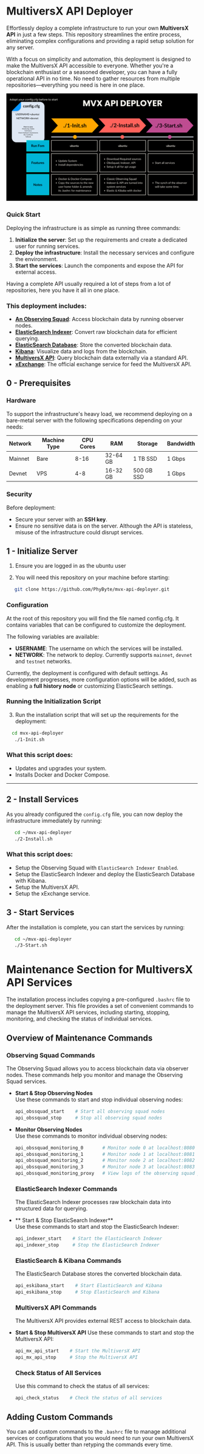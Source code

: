 # MultiversX API Deployer

Effortlessly deploy a complete infrastructure to run your own **MultiversX API** in just a few steps. This repository streamlines the entire process, eliminating complex configurations and providing a rapid setup solution for any server.

With a focus on simplicity and automation, this deployment is designed to make the MultiversX API accessible to everyone. Whether you're a blockchain enthusiast or a seasoned developer, you can have a fully operational API in no time. No need to gather resources from multiple repositories—everything you need is here in one place.

![MultiversX API Overview](README.png)

### **Quick Start**
Deploying the infrastructure is as simple as running three commands:
1. **Initialize the server**: Set up the requirements and create a dedicated user for running services.
2. **Deploy the infrastructure**: Install the necessary services and configure the environment.
3. **Start the services**: Launch the components and expose the API for external access.


Having a complete API usually required a lot of steps from a lot of repositories, here you have it all in one place.

### **This deployment includes:**
- [**An Observing Squad**](https://docs.multiversx.com/integrators/observing-squad): Access blockchain data by running observer nodes.
- [**ElasticSearch Indexer**](https://docs.multiversx.com/sdk-and-tools/indexer/#observer-client): Convert raw blockchain data for efficient querying.
- [**ElasticSearch Database**](https://github.com/elastic/elasticsearch): Store the converted blockchain data.
- [**Kibana**](https://github.com/elastic/kibana): Visualize data and logs from the blockchain.
- [**MultiversX API**](https://docs.multiversx.com/sdk-and-tools/rest-api/multiversx-api): Query blockchain data externally via a standard API.
- [**xExchange**](https://github.com/multiversx/mx-exchange-service): The official exchange service for feed the MultiversX API.


## **0 - Prerequisites**

### **Hardware**
To support the infrastructure's heavy load, we recommend deploying on a bare-metal server with the following specifications depending on your needs:

| Network | Machine Type| CPU Cores | RAM | Storage | Bandwidth |
|---------|-------------|-----------|-----|---------|-----------|
| Mainnet |     Bare    |8-16     | 32-64 GB | 1 TB SSD | 1 Gbps |
| Devnet  |     VPS     | 4-8      | 16-32 GB | 500 GB SSD | 1 Gbps |

### **Security**
Before deployment:
- Secure your server with an **SSH key**.
- Ensure no sensitive data is on the server. Although the API is stateless, misuse of the infrastructure could disrupt services.


## **1 - Initialize Server**

1. Ensure you are logged in as the ubuntu user

2. You will need this repository on your machine before starting:
```bash
   git clone https://github.com/PhyByte/mvx-api-deployer.git
```
### **Configuration**

At the root of this repository you will find the file named config.cfg. It contains variables that can be configured to customize the deployment.

The following variables are available:
- **USERNAME**: The username on which the services will be installed.
- **NETWORK**: The network to deploy. Currently supports `mainnet`, `devnet` and `testnet` networks.

Currently, the deployment is configured with default settings. As development progresses, more configuration options will be added, such as enabling a **full history node** or customizing ElasticSearch settings.

### **Running the Initialization Script** 
3. Run the installation script that will set up the requirements for the deployment:
```bash
  cd mvx-api-deployer
   ./1-Init.sh
```

### **What this script does:**
- Updates and upgrades your system.
- Installs Docker and Docker Compose.


---

## **2 - Install Services**

As you already configured the `config.cfg` file, you can now deploy the infrastructure immediately by running: 
```bash
   cd ~/mvx-api-deployer
   ./2-Install.sh
 ```


### **What this script does:**
- Setup the Observing Squad with `ElasticSearch Indexer Enabled`.
- Setup the ElasticSearch Indexer and deploy the ElasticSearch Database with Kibana.
- Setup the MultiversX API.
- Setup the xExchange service.


## **3 - Start Services**

After the installation is complete, you can start the services by running:
```bash
   cd ~/mvx-api-deployer
   ./3-Start.sh
```

# Maintenance Section for MultiversX API Services

The installation process includes copying a pre-configured `.bashrc` file to the deployment server. This file provides a set of convenient commands to manage the MultiversX API services, including starting, stopping, monitoring, and checking the status of individual services.

## **Overview of Maintenance Commands**

### **Observing Squad Commands**
The Observing Squad allows you to access blockchain data via observer nodes. These commands help you monitor and manage the Observing Squad services.
- **Start & Stop Observing Nodes**  
  Use these commands to start and stop individual observing nodes:
  ```bash
  api_obssquad_start    # Start all observing squad nodes
  api_obssquad_stop     # Stop all observing squad nodes
  ```
- **Monitor Observing Nodes**  
  Use these commands to monitor individual observing nodes:
  ```bash
  api_obssquad_monitoring_0       # Monitor node 0 at localhost:8080
  api_obssquad_monitoring_1       # Monitor node 1 at localhost:8081
  api_obssquad_monitoring_2       # Monitor node 2 at localhost:8082
  api_obssquad_monitoring_3       # Monitor node 3 at localhost:8083
  api_obssquad_monitoring_proxy   # View logs of the observing squad proxy service
  ```


  ### **ElasticSearch Indexer Commands**
  The ElasticSearch Indexer processes raw blockchain data into structured data for querying.

- ** Start & Stop ElasticSearch Indexer**  
  Use these commands to start and stop the ElasticSearch Indexer:
  ```bash
  api_indexer_start    # Start the ElasticSearch Indexer
  api_indexer_stop     # Stop the ElasticSearch Indexer
  ```

  ### **ElasticSearch & Kibana Commands**
  The ElasticSearch Database stores the converted blockchain data.
  ```bash
  api_eskibana_start    # Start ElasticSearch and Kibana
  api_eskibana_stop     # Stop ElasticSearch and Kibana
  ```

   ### **MultiversX API Commands**
   The MultiversX API provides external REST access to blockchain data.

- **Start & Stop MultiversX API**
  Use these commands to start and stop the MultiversX API:
  ```bash
  api_mx_api_start    # Start the MultiversX API
  api_mx_api_stop     # Stop the MultiversX API
  ```

  ### **Check Status of All Services**
   Use this command to check the status of all services:
   ```bash
   api_check_status    # Check the status of all services
   ```

## Adding Custom Commands
You can add custom commands to the `.bashrc` file to manage additional services or configurations that you would need to run your own MultiversX API. This is usually better than retyping the commands every time.